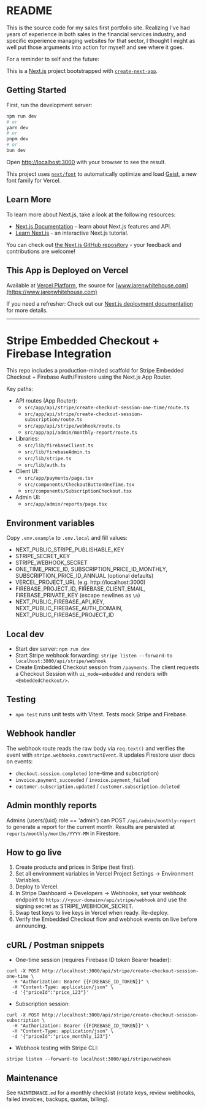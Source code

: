 # README

This is the source code for my sales first portfolio site. Realizing I've had years of experience in both sales in the financial services industry, and specific experience managing websites for that sector, I thought I might as well put those arguments into action for myself and see where it goes.

For a reminder to self and the future:

This is a [Next.js](https://nextjs.org) project bootstrapped with [`create-next-app`](https://nextjs.org/docs/app/api-reference/cli/create-next-app).

## Getting Started

First, run the development server:

```bash
npm run dev
# or
yarn dev
# or
pnpm dev
# or
bun dev
```

Open [http://localhost:3000](http://localhost:3000) with your browser to see the result.

This project uses [`next/font`](https://nextjs.org/docs/app/building-your-application/optimizing/fonts) to automatically optimize and load [Geist](https://vercel.com/font), a new font family for Vercel.

## Learn More

To learn more about Next.js, take a look at the following resources:

- [Next.js Documentation](https://nextjs.org/docs) - learn about Next.js features and API.
- [Learn Next.js](https://nextjs.org/learn) - an interactive Next.js tutorial.

You can check out [the Next.js GitHub repository](https://github.com/vercel/next.js) - your feedback and contributions are welcome!

## This App is Deployed on Vercel

Available at [Vercel Platform](https://webdevandseosite.vercel.app/), the source for [www.jarenwhitehouse.com](https://www.jarenwhitehouse.com)

If you need a refresher:
Check out our [Next.js deployment documentation](https://nextjs.org/docs/app/building-your-application/deploying) for more details.

---

# Stripe Embedded Checkout + Firebase Integration

This repo includes a production-minded scaffold for Stripe Embedded Checkout + Firebase Auth/Firestore using the Next.js App Router.

Key paths:
- API routes (App Router):
  - `src/app/api/stripe/create-checkout-session-one-time/route.ts`
  - `src/app/api/stripe/create-checkout-session-subscription/route.ts`
  - `src/app/api/stripe/webhook/route.ts`
  - `src/app/api/admin/monthly-report/route.ts`
- Libraries:
  - `src/lib/firebaseClient.ts`
  - `src/lib/firebaseAdmin.ts`
  - `src/lib/stripe.ts`
  - `src/lib/auth.ts`
- Client UI:
  - `src/app/payments/page.tsx`
  - `src/components/CheckoutButtonOneTime.tsx`
  - `src/components/SubscriptionCheckout.tsx`
- Admin UI:
  - `src/app/admin/reports/page.tsx`

## Environment variables
Copy `.env.example` to `.env.local` and fill values:
- NEXT_PUBLIC_STRIPE_PUBLISHABLE_KEY
- STRIPE_SECRET_KEY
- STRIPE_WEBHOOK_SECRET
- ONE_TIME_PRICE_ID, SUBSCRIPTION_PRICE_ID_MONTHLY, SUBSCRIPTION_PRICE_ID_ANNUAL (optional defaults)
- VERCEL_PROJECT_URL (e.g. http://localhost:3000)
- FIREBASE_PROJECT_ID, FIREBASE_CLIENT_EMAIL, FIREBASE_PRIVATE_KEY (escape newlines as `\n`)
- NEXT_PUBLIC_FIREBASE_API_KEY, NEXT_PUBLIC_FIREBASE_AUTH_DOMAIN, NEXT_PUBLIC_FIREBASE_PROJECT_ID

## Local dev
- Start dev server: `npm run dev`
- Start Stripe webhook forwarding: `stripe listen --forward-to localhost:3000/api/stripe/webhook`
- Create Embedded Checkout session from `/payments`. The client requests a Checkout Session with `ui_mode=embedded` and renders with `<EmbeddedCheckout/>`.

## Testing
- `npm test` runs unit tests with Vitest. Tests mock Stripe and Firebase.

## Webhook handler
The webhook route reads the raw body via `req.text()` and verifies the event with `stripe.webhooks.constructEvent`. It updates Firestore user docs on events:
- `checkout.session.completed` (one-time and subscription)
- `invoice.payment_succeeded` / `invoice.payment_failed`
- `customer.subscription.updated` / `customer.subscription.deleted`

## Admin monthly reports
Admins (users/{uid}.role == 'admin') can POST `/api/admin/monthly-report` to generate a report for the current month. Results are persisted at `reports/monthly/months/YYYY-MM` in Firestore.

## How to go live
1. Create products and prices in Stripe (test first).
2. Set all environment variables in Vercel Project Settings → Environment Variables.
3. Deploy to Vercel.
4. In Stripe Dashboard → Developers → Webhooks, set your webhook endpoint to `https://<your-domain>/api/stripe/webhook` and use the signing secret as STRIPE_WEBHOOK_SECRET.
5. Swap test keys to live keys in Vercel when ready. Re-deploy.
6. Verify the Embedded Checkout flow and webhook events on live before announcing.

## cURL / Postman snippets
- One-time session (requires Firebase ID token Bearer header):
```
curl -X POST http://localhost:3000/api/stripe/create-checkout-session-one-time \
  -H "Authorization: Bearer {{FIREBASE_ID_TOKEN}}" \
  -H "Content-Type: application/json" \
  -d '{"priceId":"price_123"}'
```
- Subscription session:
```
curl -X POST http://localhost:3000/api/stripe/create-checkout-session-subscription \
  -H "Authorization: Bearer {{FIREBASE_ID_TOKEN}}" \
  -H "Content-Type: application/json" \
  -d '{"priceId":"price_monthly_123"}'
```
- Webhook testing with Stripe CLI:
```
stripe listen --forward-to localhost:3000/api/stripe/webhook
```

## Maintenance
See `MAINTENANCE.md` for a monthly checklist (rotate keys, review webhooks, failed invoices, backups, quotas, billing).
